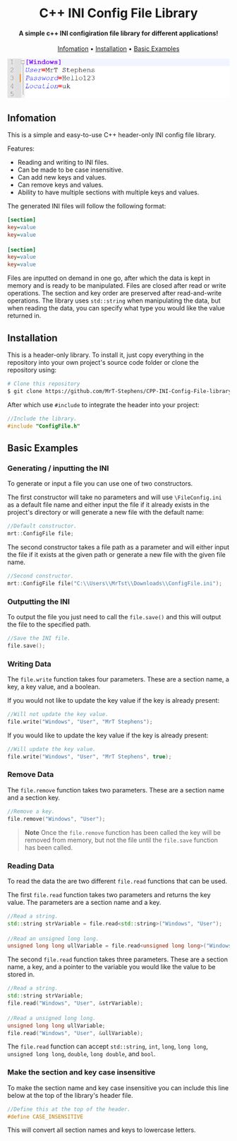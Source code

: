 
<h1 align="center">
  <br>
  C++ INI Config File Library
  <br>
</h1>

<h4 align="center">A simple c++ INI configiration file library for different applications!</h4>

<p align="center">
  <a href="#infomation">Infomation</a> •
  <a href="#installation">Installation</a> •
  <a href="#basic-examples">Basic Examples</a>
</p>

<p align="center">
  <img src="https://github.com/MrT-Stephens/CPP-INI-Config-File-library/blob/main/Images/INI-File.png" alt="screenshot">
</p>

## Infomation
This is a simple and easy-to-use C++ header-only INI config file library.

Features:
* Reading and writing to INI files.
* Can be made to be case insensitive.
* Can add new keys and values.
* Can remove keys and values.
* Ability to have multiple sections with multiple keys and values.

The generated INI files will follow the following format:
```INI
[section]
key=value
key=value

[section]
key=value
key=value
```

Files are inputted on demand in one go, after which the data is kept in memory and is ready to be manipulated. Files are closed after read or write operations. The section and key order are preserved after read-and-write operations.
The library uses `std::string` when manipulating the data, but when reading the data, you can specify what type you would like the value returned in.

## Installation
This is a header-only library. To install it, just copy everything in the repository into your own project's source code folder or clone the repository using:
```bash
# Clone this repository
$ git clone https://github.com/MrT-Stephens/CPP-INI-Config-File-library
```
After which use `#include` to integrate the header into your project:
```C++
//Include the library.
#include "ConfigFile.h"
```
## Basic Examples

### Generating / inputting the INI
To generate or input a file you can use one of two constructors.

The first constructor will take no parameters and will use `\FileConfig.ini` as a default file name and either input the file if it already exists in the project's directory or will generate a new file with the default name:
```C++
//Default constructor.
mrt::ConfigFile file;
```
The second constructor takes a file path as a parameter and will either input the file if it exists at the given path or generate a new file with the given file name.
```C++
//Second constructor.
mrt::ConfigFile file("C:\\Users\\MrTst\\Downloads\\ConfigFile.ini");
```

### Outputting the INI
To output the file you just need to call the `file.save()` and this will output the file to the specified path.
```C++
//Save the INI file.
file.save();
```

### Writing Data
The `file.write` function takes four parameters. These are a section name, a key, a key value, and a boolean.

If you would not like to update the key value if the key is already present:
```C++
//Will not update the key value.
file.write("Windows", "User", "MrT Stephens");
```
If you would like to update the key value if the key is already present:
```C++
//Will update the key value.
file.write("Windows", "User", "MrT Stephens", true);
```

### Remove Data
The `file.remove` function takes two parameters. These are a section name and a section key.
```C++
//Remove a key.
file.remove("Windows", "User");
```
> **Note**
> Once the `file.remove` function has been called the key will be removed from memory, but not the file until the `file.save` function has been called.

### Reading Data
To read the data the are two different `file.read` functions that can be used.

The first `file.read` function takes two parameters and returns the key value. The parameters are a section name and a key.
```C++
//Read a string.
std::string strVariable = file.read<std::string>("Windows", "User");

//Read an unsigned long long.
unsigned long long ullVariable = file.read<unsigned long long>("Windows", "Id");
```
The second `file.read` function takes three parameters. These are a section name, a key, and a pointer to the variable you would like the value to be stored in.
```C++
//Read a string.
std::string strVariable;
file.read("Windows", "User", &strVariable);

//Read a unsigned long long.
unsigned long long ullVariable;
file.read("Windows", "User", &ullVariable);
```
The `file.read` function can accept `std::string`, `int`, `long`, `long long`, `unsigned long long`, `double`, `long double`, and `bool`.

### Make the section and key case insensitive
To make the section name and key case insensitive you can include this line below at the top of the library's header file.
```C++
//Define this at the top of the header.
#define CASE_INSENSITIVE
```
This will convert all section names and keys to lowercase letters.

